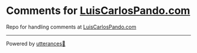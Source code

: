 # Comments for [LuisCarlosPando.com](https://luiscarlospando.com)
Repo for handling comments at [LuisCarlosPando.com](https://luiscarlospando.com)

---

Powered by [utterances🔮](https://github.com/utterance/utterances)

